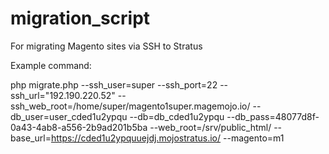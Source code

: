 # migration_script
For migrating Magento sites via SSH to Stratus


Example command:

php migrate.php --ssh_user=super --ssh_port=22 --ssh_url="192.190.220.52" --ssh_web_root=/home/super/magento1super.magemojo.io/ --db_user=user_cded1u2ypqu --db=db_cded1u2ypqu --db_pass=48077d8f-0a43-4ab8-a556-2b9ad201b5ba --web_root=/srv/public_html/ --base_url=https://cded1u2ypquuejdj.mojostratus.io/  --magento=m1
